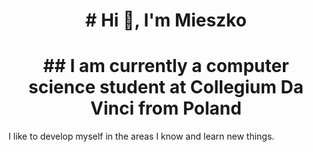<h1 align="center"># Hi 👋, I'm Mieszko</h1>

<h1 align="center">## I am currently a computer science student at Collegium Da Vinci from Poland</h1>

I like to develop myself in the areas I know and learn new things.
<!--
**MieteX1/MieteX1** is a ✨ _special_ ✨ repository because its `README.md` (this file) appears on your GitHub profile.

Here are some ideas to get you started:

- 🔭 I’m currently working on ...
- 🌱 I’m currently learning ...
- 👯 I’m looking to collaborate on ...
- 🤔 I’m looking for help with ...
- 💬 Ask me about ...
- 📫 How to reach me: ...
- 😄 Pronouns: ...
- ⚡ Fun fact: ...
-->

